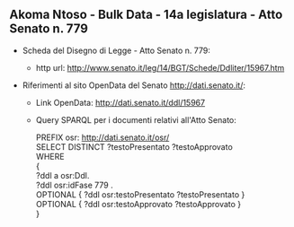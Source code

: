## Akoma Ntoso - Bulk Data - 14a legislatura - Atto Senato n. 779 ##

* Scheda del Disegno di Legge - Atto Senato n. 779:
	* http url: http://www.senato.it/leg/14/BGT/Schede/Ddliter/15967.htm

* Riferimenti al sito OpenData del Senato http://dati.senato.it/:
	* Link OpenData: http://dati.senato.it/ddl/15967
	* Query SPARQL per i documenti relativi all'Atto Senato:

        PREFIX osr: <http://dati.senato.it/osr/>  
		SELECT DISTINCT ?testoPresentato ?testoApprovato  
		WHERE  
		{  
		    ?ddl a osr:Ddl.  
		    ?ddl osr:idFase 779 .  
		    OPTIONAL { ?ddl osr:testoPresentato ?testoPresentato }  
		    OPTIONAL { ?ddl osr:testoApprovato ?testoApprovato }  
		}
		